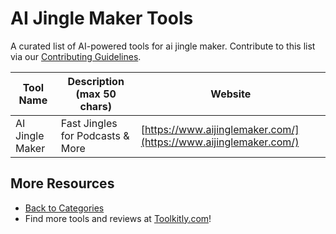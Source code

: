# AI Jingle Maker Tools

A curated list of AI-powered tools for ai jingle maker. Contribute to this list via our [Contributing Guidelines](../CONTRIBUTING.md).

| Tool Name | Description (max 50 chars) | Website |
|-----------|----------------------------|---------|
| AI Jingle Maker | Fast Jingles for Podcasts & More | [https://www.aijinglemaker.com/](https://www.aijinglemaker.com/) |

## More Resources
- [Back to Categories](../README.md)
- Find more tools and reviews at [Toolkitly.com](https://toolkitly.com)!
